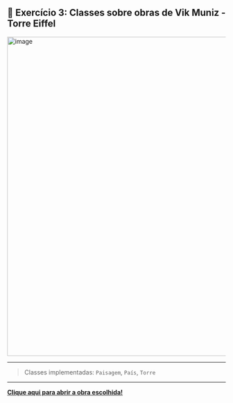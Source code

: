 ## 🎨 Exercício 3: Classes sobre obras de Vik Muniz - Torre Eiffel

<img width="1595" height="735" alt="image" src="https://github.com/user-attachments/assets/51e7b02c-b942-46c7-8595-c1cbff6e6cfc" />

---

> Classes implementadas: `Paisagem`, `País`, `Torre`

---


**[Clique aqui para abrir a obra escolhida!](https://www.culturagenial.com/vik-muniz-obras/)**

